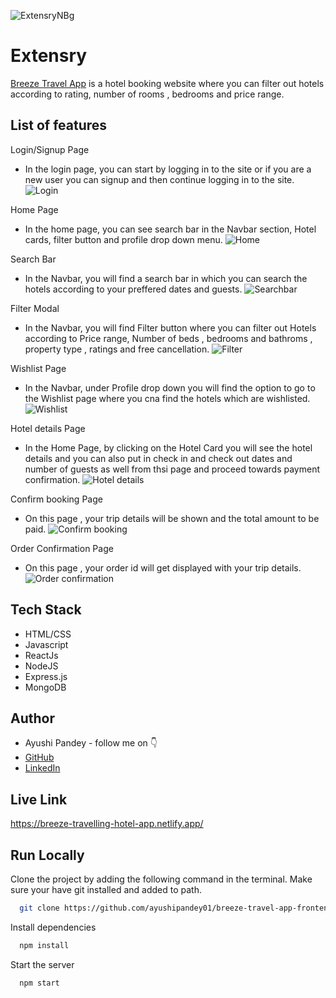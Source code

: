 ![ExtensryNBg](https://github.com/ayushipandey01/breeze-travel-app-frontend/blob/5d6ab7052525f9f927cc491fabbcac79ac5d701d/.github/images/airplane.png)


# Extensry

[Breeze Travel App](https://breeze-travelling-hotel-app.netlify.app/) is a hotel booking website where you can filter out hotels according to rating, number of rooms , bedrooms and price range. 


## List of features
<!-- [Home Page](https://todo-list-browser-extension.netlify.app/) -->


Login/Signup Page
- In the login page, you can start by logging in to the site or if you are a new user you can signup and then continue logging in to the site.
![Login](https://github.com/ayushipandey01/breeze-travel-app-frontend/blob/11b6152e38882d9a55c0ca7f39ce6b0035fa8e30/.github/images/login_page.png)


Home Page

- In the home page, you can see search bar in the Navbar section, Hotel cards, filter button and profile drop down menu.
![Home](https://github.com/ayushipandey01/breeze-travel-app-frontend/blob/11b6152e38882d9a55c0ca7f39ce6b0035fa8e30/.github/images/home_page.png)


Search Bar
-   In the Navbar, you will find a search bar in which you can search the hotels according to your preffered dates and guests.
![Searchbar](https://github.com/ayushipandey01/breeze-travel-app-frontend/blob/11b6152e38882d9a55c0ca7f39ce6b0035fa8e30/.github/images/search_bar.png)

Filter Modal
-   In the Navbar, you will find Filter button where you can filter out Hotels according to Price range, Number of beds , bedrooms and bathroms , property type , ratings and free cancellation.
![Filter](https://github.com/ayushipandey01/breeze-travel-app-frontend/blob/11b6152e38882d9a55c0ca7f39ce6b0035fa8e30/.github/images/filter_modal.png)

Wishlist Page 
-   In the Navbar, under Profile drop down you will find the option to go to the Wishlist page where you cna find the hotels which are wishlisted.
![Wishlist](https://github.com/ayushipandey01/breeze-travel-app-frontend/blob/11b6152e38882d9a55c0ca7f39ce6b0035fa8e30/.github/images/wishlist_page.png)

Hotel details Page 
-   In the Home Page, by clicking on the Hotel Card you will see the hotel details and you can also put in check in and check out dates and number of guests as well from thsi page and proceed towards payment confirmation.
![Hotel details](https://github.com/ayushipandey01/breeze-travel-app-frontend/blob/11b6152e38882d9a55c0ca7f39ce6b0035fa8e30/.github/images/hotel_details.png)

Confirm booking Page 
-   On this page , your trip details will be shown and the total amount to be paid. 
![Confirm booking](https://github.com/ayushipandey01/breeze-travel-app-frontend/blob/11b6152e38882d9a55c0ca7f39ce6b0035fa8e30/.github/images/confirm_booking.png)

Order Confirmation Page 
-   On this page , your order id will get displayed with your trip details. 
![Order confirmation](https://github.com/ayushipandey01/breeze-travel-app-frontend/blob/11b6152e38882d9a55c0ca7f39ce6b0035fa8e30/.github/images/order_summary.png)


## Tech Stack

- HTML/CSS
- Javascript
- ReactJs
- NodeJS
- Express.js
- MongoDB

## Author

-   Ayushi Pandey - follow me on 👇
-   [GitHub](https://github.com/ayushipandey01)
-   [LinkedIn](https://www.linkedin.com/in/ayushi-pandey-1a4775149)

## Live Link

https://breeze-travelling-hotel-app.netlify.app/


## Run Locally

Clone the project by adding the following command in the terminal.
Make sure your have git installed and added to path.

```bash
  git clone https://github.com/ayushipandey01/breeze-travel-app-frontend.git
```
<!-- 
Go to the project directory

```bash
  cd extensry
``` -->

Install dependencies

```bash
  npm install
```

Start the server

```bash
  npm start
```

<!-- ## Demo

https://user-images.githubusercontent.com/80476561/169452669-ff9a32dc-d951-45bf-b7b9-dffd238666fe.mp4

## Screenshot
![img1](https://user-images.githubusercontent.com/40225444/228015534-fc1707f4-b392-4b62-988f-df51e001f6d8.png)
![img2](https://user-images.githubusercontent.com/40225444/228015745-2a25ed8d-6c95-41c2-b818-08b16dc19067.png) -->






<!-- # Getting Started with Create React App

This project was bootstrapped with [Create React App](https://github.com/facebook/create-react-app).

## Available Scripts

In the project directory, you can run:

### `npm start`

Runs the app in the development mode.\
Open [http://localhost:3000](http://localhost:3000) to view it in your browser.

The page will reload when you make changes.\
You may also see any lint errors in the console.

### `npm test`

Launches the test runner in the interactive watch mode.\
See the section about [running tests](https://facebook.github.io/create-react-app/docs/running-tests) for more information.

### `npm run build`

Builds the app for production to the `build` folder.\
It correctly bundles React in production mode and optimizes the build for the best performance.

The build is minified and the filenames include the hashes.\
Your app is ready to be deployed!

See the section about [deployment](https://facebook.github.io/create-react-app/docs/deployment) for more information.

### `npm run eject`

**Note: this is a one-way operation. Once you `eject`, you can't go back!**

If you aren't satisfied with the build tool and configuration choices, you can `eject` at any time. This command will remove the single build dependency from your project.

Instead, it will copy all the configuration files and the transitive dependencies (webpack, Babel, ESLint, etc) right into your project so you have full control over them. All of the commands except `eject` will still work, but they will point to the copied scripts so you can tweak them. At this point you're on your own.

You don't have to ever use `eject`. The curated feature set is suitable for small and middle deployments, and you shouldn't feel obligated to use this feature. However we understand that this tool wouldn't be useful if you couldn't customize it when you are ready for it.

## Learn More

You can learn more in the [Create React App documentation](https://facebook.github.io/create-react-app/docs/getting-started).

To learn React, check out the [React documentation](https://reactjs.org/).

### Code Splitting

This section has moved here: [https://facebook.github.io/create-react-app/docs/code-splitting](https://facebook.github.io/create-react-app/docs/code-splitting)

### Analyzing the Bundle Size

This section has moved here: [https://facebook.github.io/create-react-app/docs/analyzing-the-bundle-size](https://facebook.github.io/create-react-app/docs/analyzing-the-bundle-size)

### Making a Progressive Web App

This section has moved here: [https://facebook.github.io/create-react-app/docs/making-a-progressive-web-app](https://facebook.github.io/create-react-app/docs/making-a-progressive-web-app)

### Advanced Configuration

This section has moved here: [https://facebook.github.io/create-react-app/docs/advanced-configuration](https://facebook.github.io/create-react-app/docs/advanced-configuration)

### Deployment

This section has moved here: [https://facebook.github.io/create-react-app/docs/deployment](https://facebook.github.io/create-react-app/docs/deployment)

### `npm run build` fails to minify

This section has moved here: [https://facebook.github.io/create-react-app/docs/troubleshooting#npm-run-build-fails-to-minify](https://facebook.github.io/create-react-app/docs/troubleshooting#npm-run-build-fails-to-minify) -->
